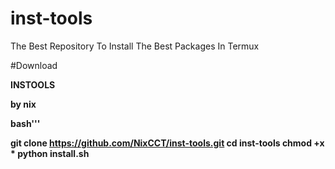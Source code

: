 # inst-tools
The Best Repository To Install The Best Packages In Termux

#Download

**INSTOOLS**

<b> by nix<b>

  bash'''
  
  git clone https://github.com/NixCCT/inst-tools.git
  cd inst-tools
  chmod +x *
  python install.sh
